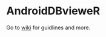# AndroidDBvieweR  
  
  Go to [wiki](https://github.com/thedathoudarya/AndroidDBvieweR/wiki) for guidlines and more.
